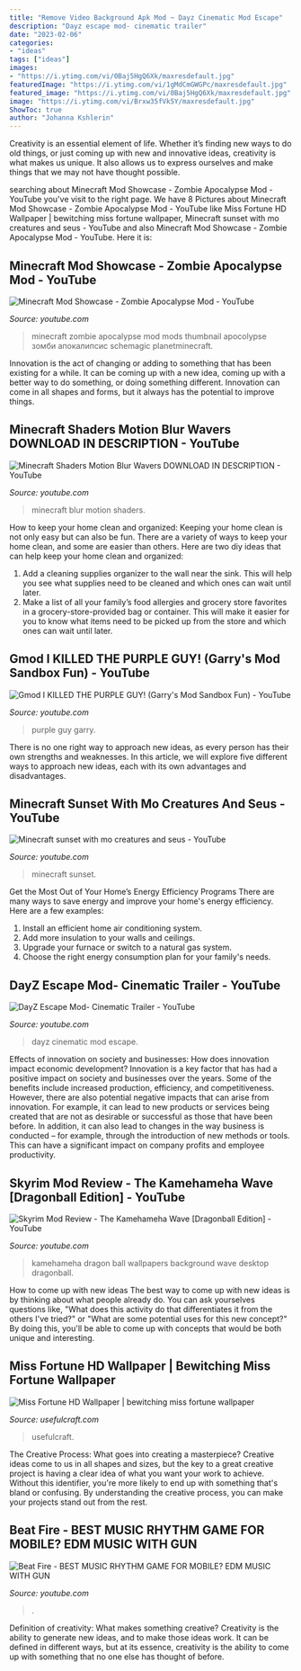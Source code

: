```yaml
---
title: "Remove Video Background Apk Mod ~ Dayz Cinematic Mod Escape"
description: "Dayz escape mod- cinematic trailer"
date: "2023-02-06"
categories:
- "ideas"
tags: ["ideas"]
images:
- "https://i.ytimg.com/vi/0Baj5HgQ6Xk/maxresdefault.jpg"
featuredImage: "https://i.ytimg.com/vi/1gMdCmGWGPc/maxresdefault.jpg"
featured_image: "https://i.ytimg.com/vi/0Baj5HgQ6Xk/maxresdefault.jpg"
image: "https://i.ytimg.com/vi/Brxw35fVk5Y/maxresdefault.jpg"
ShowToc: true
author: "Johanna Kshlerin"
---
```



Creativity is an essential element of life. Whether it’s finding new ways to do old things, or just coming up with new and innovative ideas, creativity is what makes us unique. It also allows us to express ourselves and make things that we may not have thought possible.

	

		
searching about Minecraft Mod Showcase - Zombie Apocalypse Mod - YouTube you've visit to the right page. We have 8 Pictures about Minecraft Mod Showcase - Zombie Apocalypse Mod - YouTube like Miss Fortune HD Wallpaper | bewitching miss fortune wallpaper, Minecraft sunset with mo creatures and seus - YouTube and also Minecraft Mod Showcase - Zombie Apocalypse Mod - YouTube. Here it is:
		
    
## Minecraft Mod Showcase - Zombie Apocalypse Mod - YouTube

<img loading=lazy src="https://i.ytimg.com/vi/sHfiJOfGVd4/maxresdefault.jpg" onerror="this.onerror=null;this.src='https://tse2.mm.bing.net/th?id=OIP.RMubZp9XiaW5uExpnoCa8wHaEK&amp;pid=15.1';" alt="Minecraft Mod Showcase - Zombie Apocalypse Mod - YouTube">

_Source: youtube.com_

>minecraft zombie apocalypse mod mods thumbnail apocolypse зомби апокалипсис schemagic planetminecraft. 

	

Innovation is the act of changing or adding to something that has been existing for a while. It can be coming up with a new idea, coming up with a better way to do something, or doing something different. Innovation can come in all shapes and forms, but it always has the potential to improve things.

    
## Minecraft Shaders Motion Blur Wavers DOWNLOAD IN DESCRIPTION - YouTube

<img loading=lazy src="https://i.ytimg.com/vi/nSdty1l94Sc/maxresdefault.jpg" onerror="this.onerror=null;this.src='https://tse3.mm.bing.net/th?id=OIP.9DFwsY7Ifp1imAdlA9ZkLAHaEK&amp;pid=15.1';" alt="Minecraft Shaders Motion Blur Wavers DOWNLOAD IN DESCRIPTION - YouTube">

_Source: youtube.com_

>minecraft blur motion shaders. 

	

How to keep your home clean and organized:
Keeping your home clean is not only easy but can also be fun. There are a variety of ways to keep your home clean, and some are easier than others. Here are two diy ideas that can help keep your home clean and organized:
1. Add a cleaning supplies organizer to the wall near the sink. This will help you see what supplies need to be cleaned and which ones can wait until later.
2. Make a list of all your family’s food allergies and grocery store favorites in a grocery-store-provided bag or container. This will make it easier for you to know what items need to be picked up from the store and which ones can wait until later.

    
## Gmod I KILLED THE PURPLE GUY! (Garry&#039;s Mod Sandbox Fun) - YouTube

<img loading=lazy src="https://i.ytimg.com/vi/Jz30dLV2NiY/maxresdefault.jpg" onerror="this.onerror=null;this.src='https://tse4.mm.bing.net/th?id=OIP.nMXk6HwCrOUeW6gxiHOhmQHaEK&amp;pid=15.1';" alt="Gmod I KILLED THE PURPLE GUY! (Garry&#039;s Mod Sandbox Fun) - YouTube">

_Source: youtube.com_

>purple guy garry. 

	

There is no one right way to approach new ideas, as every person has their own strengths and weaknesses. In this article, we will explore five different ways to approach new ideas, each with its own advantages and disadvantages.

    
## Minecraft Sunset With Mo Creatures And Seus - YouTube

<img loading=lazy src="https://i.ytimg.com/vi/0Baj5HgQ6Xk/maxresdefault.jpg" onerror="this.onerror=null;this.src='https://tse2.mm.bing.net/th?id=OIP.nU_wPHXy2vvkvUglhmKkWQHaEK&amp;pid=15.1';" alt="Minecraft sunset with mo creatures and seus - YouTube">

_Source: youtube.com_

>minecraft sunset. 

	

Get the Most Out of Your Home’s Energy Efficiency Programs
There are many ways to save energy and improve your home's energy efficiency. Here are a few examples:
1. Install an efficient home air conditioning system.
2. Add more insulation to your walls and ceilings.
3. Upgrade your furnace or switch to a natural gas system.
4. Choose the right energy consumption plan for your family's needs.

    
## DayZ Escape Mod- Cinematic Trailer - YouTube

<img loading=lazy src="https://i.ytimg.com/vi/1gMdCmGWGPc/maxresdefault.jpg" onerror="this.onerror=null;this.src='https://tse4.mm.bing.net/th?id=OIP.KiEqg9ybpNqsvdNMH-oC6QHaEK&amp;pid=15.1';" alt="DayZ Escape Mod- Cinematic Trailer - YouTube">

_Source: youtube.com_

>dayz cinematic mod escape. 

	

Effects of innovation on society and businesses: How does innovation impact economic development?
Innovation is a key factor that has had a positive impact on society and businesses over the years. Some of the benefits include increased production, efficiency, and competitiveness. However, there are also potential negative impacts that can arise from innovation. For example, it can lead to new products or services being created that are not as desirable or successful as those that have been before. In addition, it can also lead to changes in the way business is conducted – for example, through the introduction of new methods or tools. This can have a significant impact on company profits and employee productivity.

    
## Skyrim Mod Review - The Kamehameha Wave [Dragonball Edition] - YouTube

<img loading=lazy src="https://i.ytimg.com/vi/zgcpjk_1zgk/maxresdefault.jpg" onerror="this.onerror=null;this.src='https://tse2.mm.bing.net/th?id=OIP.3cIy4yLY5rNTz7WQDsCluQHaEK&amp;pid=15.1';" alt="Skyrim Mod Review - The Kamehameha Wave [Dragonball Edition] - YouTube">

_Source: youtube.com_

>kamehameha dragon ball wallpapers background wave desktop dragonball. 

	

How to come up with new ideas
The best way to come up with new ideas is by thinking about what people already do. You can ask yourselves questions like, "What does this activity do that differentiates it from the others I've tried?" or "What are some potential uses for this new concept?" By doing this, you'll be able to come up with concepts that would be both unique and interesting.

    
## Miss Fortune HD Wallpaper | Bewitching Miss Fortune Wallpaper

<img loading=lazy src="https://www.usefulcraft.com/wp-content/uploads/2019/12/Miss-Fortune-HD-Wallpaper-8.jpg" onerror="this.onerror=null;this.src='https://tse3.mm.bing.net/th?id=OIP.zeCRPX2CAVrTqyyISNHvYgHaKL&amp;pid=15.1';" alt="Miss Fortune HD Wallpaper | bewitching miss fortune wallpaper">

_Source: usefulcraft.com_

>usefulcraft. 

	

The Creative Process: What goes into creating a masterpiece?
Creative ideas come to us in all shapes and sizes, but the key to a great creative project is having a clear idea of what you want your work to achieve. Without this identifier, you're more likely to end up with something that's bland or confusing. By understanding the creative process, you can make your projects stand out from the rest.

    
## Beat Fire - BEST MUSIC RHYTHM GAME FOR MOBILE? EDM MUSIC WITH GUN

<img loading=lazy src="https://i.ytimg.com/vi/Brxw35fVk5Y/maxresdefault.jpg" onerror="this.onerror=null;this.src='https://tse2.mm.bing.net/th?id=OIP.I4vTGKdFrd8bO6yj0CaQWgHaEK&amp;pid=15.1';" alt="Beat Fire - BEST MUSIC RHYTHM GAME FOR MOBILE? EDM MUSIC WITH GUN">

_Source: youtube.com_

>. 

	

Definition of creativity: What makes something creative?
Creativity is the ability to generate new ideas, and to make those ideas work. It can be defined in different ways, but at its essence, creativity is the ability to come up with something that no one else has thought of before.

